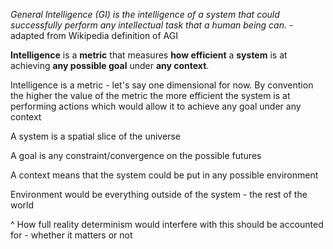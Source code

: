 _General Intelligence (GI) is the intelligence of a system that could successfully perform any intellectual task that a human being can._ - adapted from Wikipedia definition of AGI

**Intelligence** is a **metric** that measures **how efficient** a **system** is at achieving **any possible goal** under **any context**.

Intelligence is a metric - let's say one dimensional for now. By convention the higher the value of the metric the more efficient the system is at performing actions which would allow it to achieve any goal under any context

A system is a spatial slice of the universe

A goal is any constraint/convergence on the possible futures

A context means that the system could be put in any possible environment

Environment would be everything outside of the system - the rest of the world

^ How full reality determinism would interfere with this should be accounted for - whether it matters or not

